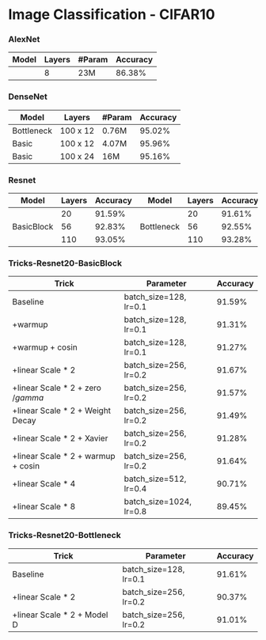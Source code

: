 # Image Classification - CIFAR10

### AlexNet
| Model | Layers | #Param | Accuracy |
|  ----  | ----  | ---- | ---- |
|        | 8     | 23M  | 86.38% |

### DenseNet
| Model | Layers | #Param | Accuracy |
|  ----  | ----  | ---- | ---- |
|Bottleneck | 100 x 12  | 0.76M| 95.02% |
|Basic      | 100 x 12  | 4.07M| 95.96% |
|Basic      | 100 x 24  | 16M  | 95.16% |

### Resnet
| Model | Layers | Accuracy | Model | Layers | Accuracy |
|  ----  | ----  | ---- | ---- | ----| ---|
|           |20   | 91.59% |           |    20 |91.61%|
|BasicBlock |56   | 92.83% | Bottleneck|    56 |92.55%|
|           |110  | 93.05% |           |    110|93.28%|

### Tricks-Resnet20-BasicBlock
| Trick | Parameter | Accuracy|
|----   |----     |----|
|Baseline         | batch_size=128, lr=0.1  |91.59%|
|+warmup          | batch_size=128, lr=0.1  |91.31%|
|+warmup + cosin  | batch_size=128, lr=0.1  |91.27%|
|+linear Scale * 2| batch_size=256, lr=0.2  |91.67%|
|+linear Scale * 2 + zero $/gamma$|batch_size=256, lr=0.2|91.57%|
|+linear Scale * 2 + Weight Decay| batch_size=256, lr=0.2  |91.49%|
|+linear Scale * 2 + Xavier| batch_size=256, lr=0.2 | 91.28%|
|+linear Scale * 2 + warmup + cosin| batch_size=256, lr=0.2|91.64%|
|+linear Scale * 4| batch_size=512, lr=0.4  |90.71%|
|+linear Scale * 8| batch_size=1024, lr=0.8 |89.45%|


### Tricks-Resnet20-Bottleneck
| Trick | Parameter | Accuracy|
|----   |----     |----|
|Baseline         | batch_size=128, lr=0.1  |91.61%|
|+linear Scale * 2| batch_size=256, lr=0.2  |90.37%|
|+linear Scale * 2 + Model D| batch_size=256, lr=0.2 |91.01%|
